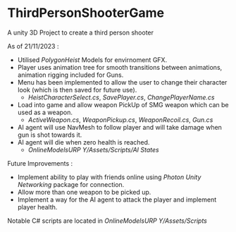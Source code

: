 # ThirdPersonShooterGame
A unity 3D Project to create a third person shooter

As of 21/11/2023 : 
* Utilised *PolygonHeist* Models for envirnoment GFX.
* Player uses animation tree for smooth transitions between animations, animation rigging included for Guns.
* Menu has been implemented to allow the user to change their character look (which is then saved for future use).
  * *HeistCharacterSelect.cs*, *SavePlayer.cs*, *ChangePlayerName.cs*
* Load into game and allow weapon PickUp of SMG weapon which can be used as a weapon.
  * *ActiveWeapon.cs*, *WeaponPickup.cs*, *WeaponRecoil.cs*, *Gun.cs*
* AI agent will use NavMesh to follow player and will take damage when gun is shot towards it.
* AI agent will die when zero health is reached.
  * *OnlineModelsURP Y/Assets/Scripts/AI States*

Future Improvements :
* Implement ability to play with friends online using *Photon Unity Networking* package for connection.
* Allow more than one weapon to be picked up.
* Implement a way for the AI agent to attack the player and implement player health.

Notable C# scripts are located in *OnlineModelsURP Y/Assets/Scripts*
